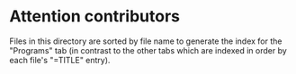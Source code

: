 Attention contributors
======================

Files in this directory are sorted by file name to generate the index
for the "Programs" tab (in contrast to the other tabs which are
indexed in order by each file's "=TITLE" entry).

